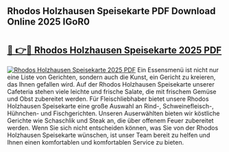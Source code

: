 ## Rhodos Holzhausen Speisekarte PDF Download Online 2025 IGoR0

# <h2><a href="http://gc9m63.nevu.top/?p=Rhodos+Holzhausen+Speisekarte">🔗 👉🔴 Rhodos Holzhausen Speisekarte 2025 PDF</a></h2>

[![Rhodos Holzhausen Speisekarte 2025 PDF](https://i.imgur.com/dBaPXMq.png)](http://gc9m63.nevu.top/?p=Rhodos+Holzhausen+Speisekarte)
Ein Essensmenü ist nicht nur eine Liste von Gerichten, sondern auch die Kunst, ein Gericht zu kreieren, das Ihnen gefallen wird. Auf der Rhodos Holzhausen Speisekarte unserer Cafeteria stehen viele leichte und frische Salate, die mit frischem Gemüse und Obst zubereitet werden. Für Fleischliebhaber bietet unsere Rhodos Holzhausen Speisekarte eine große Auswahl an Rind-, Schweinefleisch-, Hühnchen- und Fischgerichten. Unseren Auserwählten bieten wir köstliche Gerichte wie Schaschlik und Steak an, die über offenem Feuer zubereitet werden. Wenn Sie sich nicht entscheiden können, was Sie von der Rhodos Holzhausen Speisekarte wünschen, ist unser Team bereit zu helfen und Ihnen einen komfortablen und komfortablen Service zu bieten.
